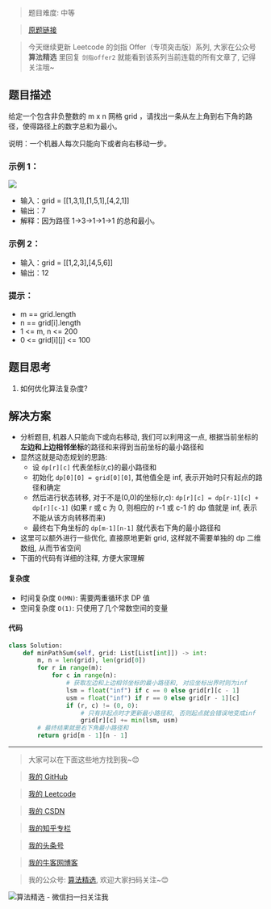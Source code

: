 > 题目难度: 中等

> [原题链接](https://leetcode.cn/problems/0i0mDW/)

> 今天继续更新 Leetcode 的剑指 Offer（专项突击版）系列, 大家在公众号 **算法精选** 里回复 `剑指offer2` 就能看到该系列当前连载的所有文章了, 记得关注哦~

## 题目描述

给定一个包含非负整数的 m x n 网格 grid ，请找出一条从左上角到右下角的路径，使得路径上的数字总和为最小。

说明：一个机器人每次只能向下或者向右移动一步。

### 示例 1：

![](https://assets.leetcode.com/uploads/2020/11/05/minpath.jpg)

- 输入：grid = [[1,3,1],[1,5,1],[4,2,1]]
- 输出：7
- 解释：因为路径 1→3→1→1→1 的总和最小。

### 示例 2：

- 输入：grid = [[1,2,3],[4,5,6]]
- 输出：12

### 提示：

- m == grid.length
- n == grid[i].length
- 1 <= m, n <= 200
- 0 <= grid[i][j] <= 100

## 题目思考

1. 如何优化算法复杂度?

## 解决方案

- 分析题目, 机器人只能向下或向右移动, 我们可以利用这一点, 根据当前坐标的**左边和上边相邻坐标**的路径和来得到当前坐标的最小路径和
- 显然这就是动态规划的思路:
  - 设 `dp[r][c]` 代表坐标(r,c)的最小路径和
  - 初始化 `dp[0][0] = grid[0][0]`, 其他值全是 inf, 表示开始时只有起点的路径和确定
  - 然后进行状态转移, 对于不是(0,0)的坐标(r,c): `dp[r][c] = dp[r-1][c] + dp[r][c-1]` (如果 r 或 c 为 0, 则相应的 r-1 或 c-1 的 dp 值就是 inf, 表示不能从该方向转移而来)
  - 最终右下角坐标的 `dp[m-1][n-1]` 就代表右下角的最小路径和
- 这里可以额外进行一些优化, 直接原地更新 grid, 这样就不需要单独的 dp 二维数组, 从而节省空间
- 下面的代码有详细的注释, 方便大家理解

#### 复杂度

- 时间复杂度 `O(MN)`: 需要两重循环求 DP 值
- 空间复杂度 `O(1)`: 只使用了几个常数空间的变量

#### 代码

```python
class Solution:
    def minPathSum(self, grid: List[List[int]]) -> int:
        m, n = len(grid), len(grid[0])
        for r in range(m):
            for c in range(n):
                # 获取左边和上边相邻坐标的最小路径和, 对应坐标出界时则为inf
                lsm = float("inf") if c == 0 else grid[r][c - 1]
                usm = float("inf") if r == 0 else grid[r - 1][c]
                if (r, c) != (0, 0):
                    # 只有非起点时才更新最小路径和, 否则起点就会错误地变成inf
                    grid[r][c] += min(lsm, usm)
        # 最终结果就是右下角最小路径和
        return grid[m - 1][n - 1]
```

---

> 大家可以在下面这些地方找到我~😊

> [我的 GitHub](https://github.com/zjulyx)

> [我的 Leetcode](https://leetcode-cn.com/u/suibianfahui/)

> [我的 CSDN](https://me.csdn.net/zjulyx1993)

> [我的知乎专栏](https://zhuanlan.zhihu.com/c_1242508721932464128)

> [我的头条号](https://www.toutiao.com/c/user/1090304683804520/#mid=1671643017345028)

> [我的牛客网博客](https://blog.nowcoder.net/zjulyx)

> 我的公众号: [算法精选](https://mp.weixin.qq.com/s?__biz=MzA5MDk1MjI5MA==&mid=2247484158&idx=1&sn=90176bac32cf7af40e4074c721fd8a95&chksm=900285f3a7750ce5a068c9c9773781461819633f2fd60533732637ec9520c908371ebc218d49&scene=178&cur_album_id=1386231241346859009#rd), 欢迎大家扫码关注~😊

![算法精选 - 微信扫一扫关注我](https://pic1.zhimg.com/80/v2-7c988a7b35886df51596ef23616764ac_1440w.jpg)
